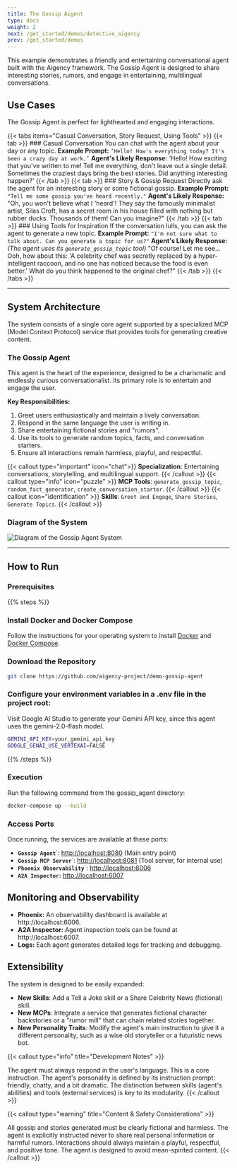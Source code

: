 ```yaml
---
title: The Gossip Aigent
type: docs
weight: 2
next: /get_started/demos/detective_aigency
prev: /get_started/demos
---
```


This example demonstrates a friendly and entertaining conversational agent built with the Aigency framework. The Gossip Agent is designed to share interesting stories, rumors, and engage in entertaining, multilingual conversations.

## Use Cases
The Gossip Agent is perfect for lighthearted and engaging interactions.

{{< tabs items="Casual Conversation, Story Request, Using Tools" >}}
  {{< tab >}}
    ### Casual Conversation
    You can chat with the agent about your day or any topic.
    **Example Prompt:**
    ```
    ‘Hello! How's everything today? It's been a crazy day at work.’
    ```
    **Agent's Likely Response:**
    ‘Hello! How exciting that you've written to me! Tell me everything, don't leave out a single detail. Sometimes the craziest days bring the best stories. Did anything interesting happen?’
  {{< /tab >}}
  {{< tab >}}
    ### Story & Gossip Request
    Directly ask the agent for an interesting story or some fictional gossip.
    **Example Prompt:**
    ```
    "Tell me some gossip you've heard recently."
    ```
    **Agent's Likely Response:**
    "Oh, you won't believe what I 'heard'! They say the famously minimalist artist, Silas Croft, has a secret room in his house filled with nothing but rubber ducks. Thousands of them! Can you imagine?"
  {{< /tab >}}
  {{< tab >}}
    ### Using Tools for Inspiration
    If the conversation lulls, you can ask the agent to generate a new topic.
    **Example Prompt:**
    ```
    "I'm not sure what to talk about. Can you generate a topic for us?"
    ```
    **Agent's Likely Response:**
    *(The agent uses its `generate_gossip_topic` tool)*
    "Of course! Let me see... Ooh, how about this: 'A celebrity chef was secretly replaced by a hyper-intelligent raccoon, and no one has noticed because the food is even better.' What do you think happened to the original chef?"
  {{< /tab >}}
{{< /tabs >}}

----

## System Architecture

The system consists of a single core agent supported by a specialized MCP (Model Context Protocol) service that provides tools for generating creative content.

### The Gossip Agent
This agent is the heart of the experience, designed to be a charismatic and endlessly curious conversationalist. Its primary role is to entertain and engage the user.

**Key Responsibilities:**
1.  Greet users enthusiastically and maintain a lively conversation.
2.  Respond in the same language the user is writing in.
3.  Share entertaining fictional stories and "rumors".
4.  Use its tools to generate random topics, facts, and conversation starters.
5.  Ensure all interactions remain harmless, playful, and respectful.

{{< callout type="important" icon="chat">}}
**Specialization**: Entertaining conversations, storytelling, and multilingual support.
{{< /callout >}}
{{< callout type="info" icon="puzzle" >}}
**MCP Tools**: `generate_gossip_topic`, `random_fact_generator`, `create_conversation_starter`.
{{< /callout >}}
{{< callout  icon="identification" >}}
**Skills**: `Greet and Engage`, `Share Stories`, `Generate Topics`.
{{< /callout >}}

### Diagram of the System
<image src="/images/gossip-agent_diagram.png" alt="Diagram of the Gossip Agent System">

---
## How to Run

### Prerequisites

{{% steps %}}

### Install Docker and Docker Compose

Follow the instructions for your operating system to install [Docker](https://docs.docker.com/engine/install/) and [Docker Compose](https://docs.docker.com/compose/install/).

### Download the Repository

```bash
git clone https://github.com/aigency-project/demo-gossip-agent
```

### Configure your environment variables in a .env file in the project root:
Visit Google AI Studio to generate your Gemini API key, since this agent uses the gemini-2.0-flash model.

```bash title=".env"
GEMINI_API_KEY=your_gemini_api_key
GOOGLE_GENAI_USE_VERTEXAI=FALSE
```
{{% /steps %}}

### Execution
Run the following command from the gossip_agent directory:

```Bash
docker-compose up --build
```
### Access Ports
Once running, the services are available at these ports:

- **`Gossip Agent`**`: [http://localhost:8080](http://localhost:8080) (Main entry point)
- **`Gossip MCP Server`**`: [http://localhost:8081](http://localhost:8081) (Tool server, for internal use)
- **`Phoenix Observability`**`: [http://localhost:6006](http://localhost:6006)
- **`A2A Inspector`:** [http://localhost:6007](http://localhost:6007)

## Monitoring and Observability
- **Phoenix:** An observability dashboard is available at http://localhost:6006.
- **A2A Inspector:** Agent inspection tools can be found at http://localhost:6007.
- **Logs:** Each agent generates detailed logs for tracking and debugging.

## Extensibility
The system is designed to be easily expanded:

- **New Skills**: Add a Tell a Joke skill or a Share Celebrity News (fictional) skill.
- **New MCPs**: Integrate a service that generates fictional character backstories or a "rumor mill" that can chain related stories together.
- **New Personality Traits**: Modify the agent's main instruction to give it a different personality, such as a wise old storyteller or a futuristic news bot.

{{< callout type="info" title="Development Notes" >}}

The agent must always respond in the user's language. This is a core instruction.
The agent's personality is defined by its instruction prompt: friendly, chatty, and a bit dramatic.
The distinction between skills (agent's abilities) and tools (external services) is key to its modularity.
{{< /callout >}}

{{< callout type="warning" title="Content & Safety Considerations" >}}

All gossip and stories generated must be clearly fictional and harmless.
The agent is explicitly instructed never to share real personal information or harmful rumors.
Interactions should always maintain a playful, respectful, and positive tone.
The agent is designed to avoid mean-spirited content.
{{< /callout >}}